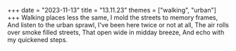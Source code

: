 +++
date = "2023-11-13"
title = "13.11.23"
themes = ["walking", "urban"]
+++
Walking places less the same,
I mold the streets to memory frames,
And listen to the urban sprawl,
I've been here twice or not at all,
The air rolls over smoke filled streets,
That open wide in midday breeze,
And echo with my quickened steps.
